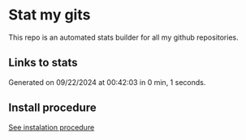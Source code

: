 # Stat my gits

This repo is an automated stats builder for all my github repositories.

## Links to stats


Generated on 09/22/2024 at 00:42:03 in 0 min, 1 seconds.

## Install procedure

[See instalation procedure](./src/install.md)
